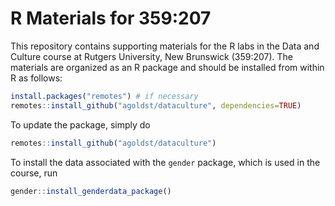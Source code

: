 # R Materials for 359:207

This repository contains supporting materials for the R labs in the Data and Culture course at Rutgers University, New Brunswick (359:207). The materials are organized as an R package and should be installed from within R as follows:

```r
install.packages("remotes") # if necessary
remotes::install_github("agoldst/dataculture", dependencies=TRUE)
```

To update the package, simply do

```r
remotes::install_github("agoldst/dataculture")
```

To install the data associated with the `gender` package, which is used in the course, run

```r
gender::install_genderdata_package()
```
